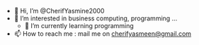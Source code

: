 - 👋 Hi, I’m @CherifYasmine2000
- 👀 I’m interested in business computing, programming ...
  - 🌱 I’m currently learning programming
- 📫 How to reach me : mail me on cherifyasmeen@gmail.com
